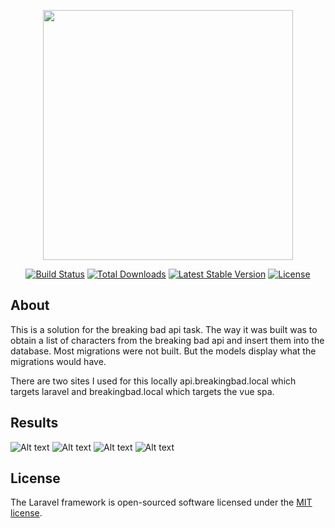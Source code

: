 <p align="center"><img src="https://res.cloudinary.com/dtfbvvkyp/image/upload/v1566331377/laravel-logolockup-cmyk-red.svg" width="400"></p>

<p align="center">
<a href="https://travis-ci.org/laravel/framework"><img src="https://travis-ci.org/laravel/framework.svg" alt="Build Status"></a>
<a href="https://packagist.org/packages/laravel/framework"><img src="https://poser.pugx.org/laravel/framework/d/total.svg" alt="Total Downloads"></a>
<a href="https://packagist.org/packages/laravel/framework"><img src="https://poser.pugx.org/laravel/framework/v/stable.svg" alt="Latest Stable Version"></a>
<a href="https://packagist.org/packages/laravel/framework"><img src="https://poser.pugx.org/laravel/framework/license.svg" alt="License"></a>
</p>

## About 
This is a solution for the breaking bad api task.
The way it was built was to obtain a list of characters from the breaking bad api and insert them into the database. Most migrations were not built. But the models display what the migrations would have.

There are two sites I used for this locally api.breakingbad.local which targets laravel and breakingbad.local which targets the vue spa.


## Results
![Alt text](https://github.com/voicingewe/breakingbad/blob/master/resources/img/Screen%20Shot%202020-07-30%20at%206.57.53%20PM.png?raw=true "Title")
![Alt text](https://github.com/voicingewe/breakingbad/blob/master/resources/img/Screen%20Shot%202020-07-30%20at%206.58.13%20PM.png)
![Alt text](https://github.com/voicingewe/breakingbad/blob/master/resources/img/Screen%20Shot%202020-07-30%20at%206.58.31%20PM.png)
![Alt text](https://github.com/voicingewe/breakingbad/blob/master/resources/img/Screen%20Shot%202020-07-30%20at%206.58.47%20PM.png)

## License

The Laravel framework is open-sourced software licensed under the [MIT license](https://opensource.org/licenses/MIT).
